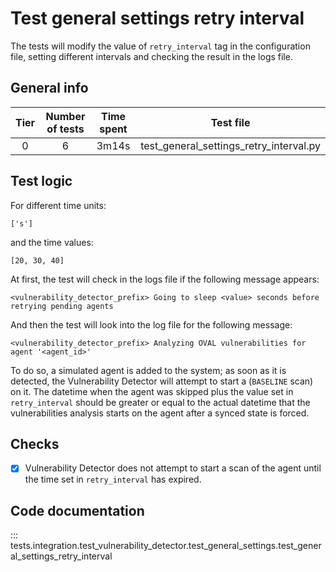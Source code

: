# Test general settings retry interval

The tests will modify the value of `retry_interval` tag in the configuration file,
setting different intervals and checking the result in the logs file.

## General info

|Tier | Number of tests | Time spent| Test file |
|:--:|:--:|:--:|:--:|
| 0 | 6 | 3m14s | test_general_settings_retry_interval.py |

## Test logic

For different time units:

```
['s']
```

and the time values:

```
[20, 30, 40]
```

At first, the test will check in the logs file if the following message appears:

```
<vulnerability_detector_prefix> Going to sleep <value> seconds before retrying pending agents
```

And then the test will look into the log file for the following message:

```
<vulnerability_detector_prefix> Analyzing OVAL vulnerabilities for agent '<agent_id>'
```

To do so, a simulated agent is added to the system; as soon as it is detected, the Vulnerability Detector
will attempt to start a (`BASELINE` scan) on it.
The datetime when the agent was skipped plus the value set in `retry_interval` should be greater or equal
to the actual datetime that the vulnerabilities analysis starts on the agent after a synced state is forced.

## Checks

- [x] Vulnerability Detector does not attempt to start a scan of the agent until the time set in `retry_interval` has expired.

## Code documentation

::: tests.integration.test_vulnerability_detector.test_general_settings.test_general_settings_retry_interval
